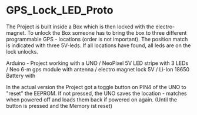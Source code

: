 # GPS_Lock_LED_Proto
The Project is built inside a Box which is then locked with the electro-magnet. To unlock the Box someone has to bring the box to three different programmable 
GPS - locations (order is not important). The position match is indicated with three 5V-leds. If all locations have found, all leds are on the lock unlocks. 

Arduino - Project working with a UNO / NeoPixel 5V LED stripe with 3 LEDs / Neo 6-m gps module with antenna / electro magnet lock 5V / Li-Ion 18650 Battery with 

In the actual version the Project got a toggle button on PIN4 of the UNO to "reset" the EEPROM.
If not pressed, the UNO saves the location - matches when powered off and loads them back if powered on again. (Until the button is pressed and the Memory ist reset)

